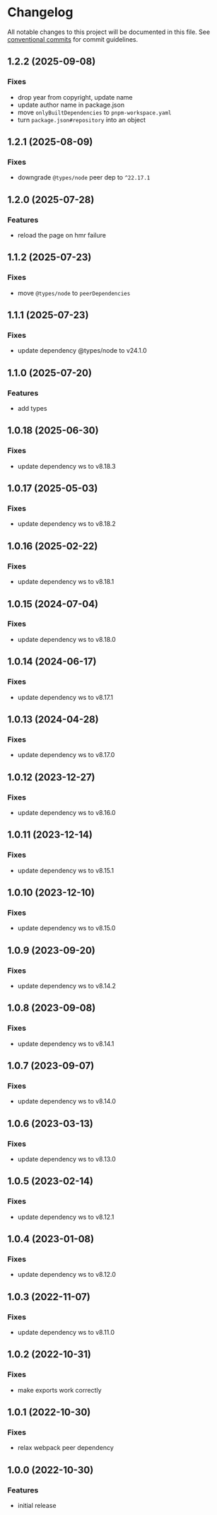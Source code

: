 # Changelog

All notable changes to this project will be documented in this file. See [conventional commits](https://www.conventionalcommits.org/) for commit guidelines.

## 1.2.2 (2025-09-08)

### Fixes

- drop year from copyright, update name
- update author name in package.json
- move `onlyBuiltDependencies` to `pnpm-workspace.yaml`
- turn `package.json#repository` into an object

## 1.2.1 (2025-08-09)

### Fixes

- downgrade `@types/node` peer dep to `^22.17.1`

## 1.2.0 (2025-07-28)

### Features

- reload the page on hmr failure

## 1.1.2 (2025-07-23)

### Fixes

- move `@types/node` to `peerDependencies`

## 1.1.1 (2025-07-23)

### Fixes

- update dependency @types/node to v24.1.0

## 1.1.0 (2025-07-20)

### Features

- add types

## 1.0.18 (2025-06-30)

### Fixes

- update dependency ws to v8.18.3

## 1.0.17 (2025-05-03)

### Fixes

- update dependency ws to v8.18.2

## 1.0.16 (2025-02-22)

### Fixes

- update dependency ws to v8.18.1

## 1.0.15 (2024-07-04)

### Fixes

- update dependency ws to v8.18.0

## 1.0.14 (2024-06-17)

### Fixes

- update dependency ws to v8.17.1

## 1.0.13 (2024-04-28)

### Fixes

- update dependency ws to v8.17.0

## 1.0.12 (2023-12-27)

### Fixes

- update dependency ws to v8.16.0

## 1.0.11 (2023-12-14)

### Fixes

- update dependency ws to v8.15.1

## 1.0.10 (2023-12-10)

### Fixes

- update dependency ws to v8.15.0

## 1.0.9 (2023-09-20)

### Fixes

- update dependency ws to v8.14.2

## 1.0.8 (2023-09-08)

### Fixes

- update dependency ws to v8.14.1

## 1.0.7 (2023-09-07)

### Fixes

- update dependency ws to v8.14.0

## 1.0.6 (2023-03-13)

### Fixes

- update dependency ws to v8.13.0

## 1.0.5 (2023-02-14)

### Fixes

- update dependency ws to v8.12.1

## 1.0.4 (2023-01-08)

### Fixes

- update dependency ws to v8.12.0

## 1.0.3 (2022-11-07)

### Fixes

- update dependency ws to v8.11.0

## 1.0.2 (2022-10-31)

### Fixes

- make exports work correctly

## 1.0.1 (2022-10-30)

### Fixes

- relax webpack peer dependency

## 1.0.0 (2022-10-30)

### Features

- initial release
